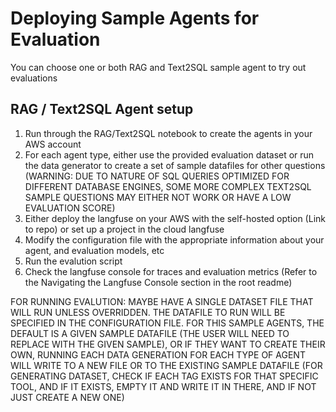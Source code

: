 # Deploying Sample Agents for Evaluation

You can choose one or both RAG and Text2SQL sample agent to try out evaluations

## RAG / Text2SQL Agent setup

1. Run through the RAG/Text2SQL notebook to create the agents in your AWS account
2. For each agent type, either use the provided evaluation dataset or run the data generator to create a set of sample datafiles for other questions (WARNING: DUE TO NATURE OF SQL QUERIES OPTIMIZED FOR DIFFERENT DATABASE ENGINES, SOME MORE COMPLEX TEXT2SQL SAMPLE QUESTIONS MAY EITHER NOT WORK OR HAVE A LOW EVALUATION SCORE)
3. Either deploy the langfuse on your AWS with the self-hosted option (Link to repo) or set up a project in the cloud langfuse
4. Modify the configuration file with the appropriate information about your agent, and evaluation models, etc
5. Run the evalution script
6. Check the langfuse console for traces and evaluation metrics (Refer to the Navigating the Langfuse Console section in the root readme)


FOR RUNNING EVALUTION: MAYBE HAVE A SINGLE DATASET FILE THAT WILL RUN UNLESS OVERRIDDEN. THE DATAFILE TO RUN WILL BE SPECIFIED IN THE CONFIGURATION FILE. FOR THIS SAMPLE AGENTS, THE DEFAULT IS A GIVEN SAMPLE DATAFILE (THE USER WILL NEED TO REPLACE WITH THE GIVEN SAMPLE), OR IF THEY WANT TO CREATE THEIR OWN, RUNNING EACH DATA GENERATION FOR EACH TYPE OF AGENT WILL WRITE TO A NEW FILE OR TO THE EXISTING SAMPLE DATAFILE (FOR GENERATING DATASET, CHECK IF EACH TAG EXISTS FOR THAT SPECIFIC TOOL, AND IF IT EXISTS, EMPTY IT AND WRITE IT IN THERE, AND IF NOT JUST CREATE A NEW ONE)



